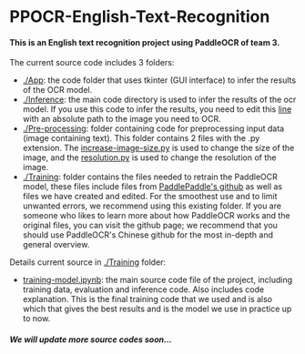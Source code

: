 # PPOCR-English-Text-Recognition

#### This is an English text recognition project using PaddleOCR of team 3.
The current source code includes 3 folders:
- [./App](App): the code folder that uses tkinter (GUI interface) to infer the results of the OCR model.
- [./Inference](Inference): the main code directory is used to infer the results of the ocr model. If you use this code to infer the results, you need to edit this [line](Inference/infer_demo.py#L69) with an absolute path to the image you need to OCR.
- [./Pre-processing](Pre-processing): folder containing code for preprocessing input data (image containing text). This folder contains 2 files with the .py extension. The [increase-image-size.py](Pre-processing/increase-image-size.py) is used to change the size of the image, and the [resolution.py](Pre-processing/resolution.py) is used to change the resolution of the image.
- [./Training](Training): folder contains the files needed to retrain the PaddleOCR model, these files include files from [PaddlePaddle's github](https://github.com/PaddlePaddle/PaddleOCR) as well as files we have created and edited. For the smoothest use and to limit unwanted errors, we recommend using this existing folder. If you are someone who likes to learn more about how PaddleOCR works and the original files, you can visit the github page; we recommend that you should use PaddleOCR's Chinese github for the most in-depth and general overview.

Details current source in [./Training](Training) folder:
- [training-model.ipynb](Training/training-model.ipynb): the main source code file of the project, including training data, evaluation and inference code. Also includes code explanation. This is the final training code that we used and is also which that gives the best results and is the model we use in practice up to now.

##### We will update more source codes soon...
